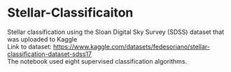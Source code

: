 # Stellar-Classificaiton
Stellar classification using the Sloan Digital Sky Survey (SDSS) dataset that was uploaded to Kaggle </br>
Link to dataset: https://www.kaggle.com/datasets/fedesoriano/stellar-classification-dataset-sdss17 </br>
The notebook used eight supervised classification algorithms.
